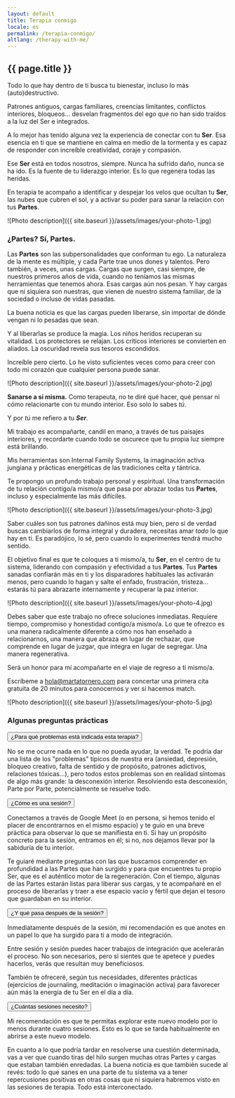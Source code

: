 ```yaml
---
layout: default
title: Terapia conmigo
locale: es
permalink: /terapia-conmigo/
altlang: /therapy-with-me/
---
```


## {{ page.title }}

Todo lo que hay dentro de ti busca tu bienestar, incluso lo más (auto)destructivo.

Patrones antiguos, cargas familiares, creencias limitantes, conflictos interiores, bloqueos… desvelan fragmentos del ego que no han sido traídos a la luz del Ser e integrados.

A lo mejor has tenido alguna vez la experiencia de conectar con tu **Ser**. Esa esencia en ti que se mantiene en calma en medio de la tormenta y es capaz de responder con increíble creatividad, coraje y compasión.

Ese **Ser** está en todos nosotros, siempre. Nunca ha sufrido daño, nunca se ha ido. Es la fuente de tu liderazgo interior. Es lo que regenera todas las heridas.

En terapia te acompaño a identificar y despejar los velos que ocultan tu **Ser**, las nubes que cubren el sol, y a activar su poder para sanar la relación con tus **Partes**.

![Photo description]({{ site.baseurl }}/assets/images/your-photo-1.jpg)

### ¿Partes? Sí, Partes.

Las **Partes** son las subpersonalidades que conforman tu ego. La naturaleza de la mente es múltiple, y cada Parte trae unos dones y talentos. Pero también, a veces, unas cargas. Cargas que surgen, casi siempre, de nuestros primeros años de vida, cuando no teníamos las mismas herramientas que tenemos ahora. Esas cargas aún nos pesan. Y hay cargas que ni siquiera son nuestras, que vienen de nuestro sistema familiar, de la sociedad o incluso de vidas pasadas.

La buena noticia es que las cargas pueden liberarse, sin importar de dónde vengan ni lo pesadas que sean.

Y al liberarlas se produce la magia. Los niños heridos recuperan su vitalidad. Los protectores se relajan. Los críticos interiores se convierten en aliados. La oscuridad revela sus tesoros escondidos.

Increíble pero cierto. Lo he visto suficientes veces como para creer con todo mi corazón que cualquier persona puede sanar.

![Photo description]({{ site.baseurl }}/assets/images/your-photo-2.jpg)

**Sanarse a sí misma.** Como terapeuta, no te diré qué hacer, qué pensar ni cómo relacionarte con tu mundo interior. Eso solo lo sabes *tú*.

Y por *tú* me refiero a tu ***Ser***.

Mi trabajo es acompañarte, candil en mano, a través de tus paisajes interiores, y recordarte cuando todo se oscurece que tu propia luz siempre está brillando.

Mis herramientas son Internal Family Systems, la imaginación activa jungiana y prácticas energéticas de las tradiciones celta y tántrica.

Te propongo un profundo trabajo personal y espiritual. Una transformación de tu relación contigo/a mismo/a que pasa por abrazar todas tus **Partes**, incluso y especialmente las más difíciles.

![Photo description]({{ site.baseurl }}/assets/images/your-photo-3.jpg)

Saber cuáles son tus patrones dañinos está muy bien, pero si de verdad buscas cambiarlos de forma integral y duradera, necesitas amar *todo* lo que hay en ti. Es paradójico, lo sé, pero cuando lo experimentes tendrá mucho sentido.

El objetivo final es que te coloques a ti mismo/a, tu **Ser**, en el centro de tu sistema, liderando con compasión y efectividad a tus **Partes**. Tus **Partes** sanadas confiarán más en ti y los disparadores habituales las activarán menos, pero cuando lo hagan y salte el enfado, frustración, tristeza… estarás tú para abrazarte internamente y recuperar la paz interior.

![Photo description]({{ site.baseurl }}/assets/images/your-photo-4.jpg)

Debes saber que este trabajo no ofrece soluciones inmediatas. Requiere tiempo, compromiso y honestidad contigo/a mismo/a. Lo que te ofrezco es una manera radicalmente diferente a cómo nos han enseñado a relacionarnos, una manera que abraza en lugar de rechazar, que comprende en lugar de juzgar, que integra en lugar de segregar. Una manera regenerativa.

Será un honor para mí acompañarte en el viaje de regreso a ti mismo/a.

Escríbeme a [hola@martatornero.com](mailto:hola@martatornero.com) para concertar una primera cita gratuita de 20 minutos para conocernos y ver si hacemos match.

![Photo description]({{ site.baseurl }}/assets/images/your-photo-5.jpg)

### Algunas preguntas prácticas

<div class="acordeon-container">
  <div class="acordeon-item">
    <button class="acordeon-question">¿Para qué problemas está indicada esta terapia?</button>
    <div class="acordeon-answer">
      <p>No se me ocurre nada en lo que no pueda ayudar, la verdad. Te podría dar una lista de los "problemas" típicos de nuestra era (ansiedad, depresión, bloqueo creativo, falta de sentido y de propósito, patrones adictivos, relaciones tóxicas…), pero todos estos problemas son en realidad síntomas de algo más grande: la desconexión interior. Resolviendo esta desconexión, Parte por Parte, potencialmente se resuelve todo.</p>
    </div>
  </div>

  <div class="acordeon-item">
    <button class="acordeon-question">¿Cómo es una sesión?</button>
    <div class="acordeon-answer">
      <p>Conectamos a través de Google Meet (o en persona, si hemos tenido el placer de encontrarnos en el mismo espacio) y te guío en una breve práctica para observar lo que se manifiesta en ti. Si hay un propósito concreto para la sesión, entramos en él; si no, nos dejamos llevar por la sabiduría de tu interior.</p>
      <p>Te guiaré mediante preguntas con las que buscamos comprender en profundidad a las Partes que han surgido y para que encuentres tu propio Ser, que es el auténtico motor de la regeneración. Con el tiempo, algunas de las Partes estarán listas para liberar sus cargas, y te acompañaré en el proceso de liberarlas y traer a ese espacio vacío y fértil que dejan el tesoro que guardaban en su interior.</p>
    </div>
  </div>

  <div class="acordeon-item">
    <button class="acordeon-question">¿Y qué pasa después de la sesión?</button>
    <div class="acordeon-answer">
      <p>Inmediatamente después de la sesión, mi recomendación es que anotes en un papel lo que ha surgido para ti a modo de integración.</p>
      <p>Entre sesión y sesión puedes hacer trabajos de integración que acelerarán el proceso. No son necesarios, pero si sientes que te apetece y puedes hacerlos, verás que resultan muy beneficiosos.</p>
      <p>También te ofreceré, según tus necesidades, diferentes prácticas (ejercicios de journaling, meditación o imaginación activa) para favorecer aún más la energía de tu Ser en el día a día.</p>
    </div>
  </div>

  <div class="acordeon-item">
    <button class="acordeon-question">¿Cuántas sesiones necesito?</button>
    <div class="acordeon-answer">
      <p>Mi recomendación es que te permitas explorar este nuevo modelo por lo menos durante cuatro sesiones. Esto es lo que se tarda habitualmente en abrirse a este nuevo modelo.</p>
      <p>En cuanto a lo que podría tardar en resolverse una cuestión determinada, vas a ver que cuando tiras del hilo surgen muchas otras Partes y cargas que estaban también enredadas. La buena noticia es que también sucede al revés: todo lo que sanes en una parte de tu sistema va a tener repercusiones positivas en otras cosas que ni siquiera habremos visto en las sesiones de terapia. Todo está interconectado.</p>
    </div>
  </div>
</div>

<!-- Para que funcione el acordeón -->
<script>
  document.addEventListener("DOMContentLoaded", function () {
    const questions = document.querySelectorAll(".acordeon-question");

    questions.forEach(button => {
      button.addEventListener("click", () => {
        const answer = button.nextElementSibling;
        const expanded = button.getAttribute("aria-expanded") === "true";

        button.setAttribute("aria-expanded", !expanded);
        answer.style.maxHeight = !expanded ? answer.scrollHeight + "px" : null;
      });
    });
  });
</script>
